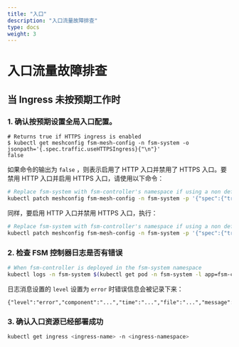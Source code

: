 ```yaml
---
title: "入口"
description: "入口流量故障排查"
type: docs
weight: 3
---
```


# 入口流量故障排查

## 当 Ingress 未按预期工作时

### 1. 确认按预期设置全局入口配置。

```console
# Returns true if HTTPS ingress is enabled
$ kubectl get meshconfig fsm-mesh-config -n fsm-system -o jsonpath='{.spec.traffic.useHTTPSIngress}{"\n"}'
false
```

如果命令的输出为 `false` ，则表示启用了 HTTP 入口并禁用了 HTTPS 入口。要禁用 HTTP 入口并启用 HTTPS 入口，请使用以下命令：

```bash
# Replace fsm-system with fsm-controller's namespace if using a non default namespace
kubectl patch meshconfig fsm-mesh-config -n fsm-system -p '{"spec":{"traffic":{"useHTTPSIngress":true}}}'  --type=merge
```

同样，要启用 HTTP 入口并禁用 HTTPS 入口，执行：

```bash
# Replace fsm-system with fsm-controller's namespace if using a non default namespace
kubectl patch meshconfig fsm-mesh-config -n fsm-system -p '{"spec":{"traffic":{"useHTTPSIngress":false}}}'  --type=merge
```

### 2. 检查 FSM 控制器日志是否有错误

```bash
# When fsm-controller is deployed in the fsm-system namespace
kubectl logs -n fsm-system $(kubectl get pod -n fsm-system -l app=fsm-controller -o jsonpath='{.items[0].metadata.name}')
```

日志消息设置的 `level` 设置为 `error` 时错误信息会被记录下来：

```console
{"level":"error","component":"...","time":"...","file":"...","message":"..."}
```

### 3. 确认入口资源已经部署成功

```bash
kubectl get ingress <ingress-name> -n <ingress-namespace>
```
